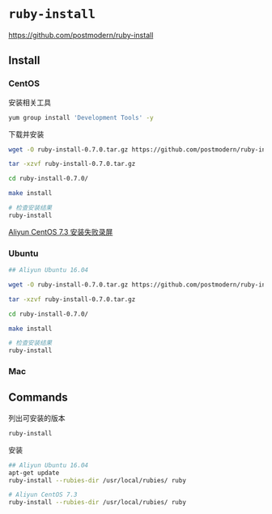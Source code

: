 <!-- #ruby-install -->
# `ruby-install`

<https://github.com/postmodern/ruby-install>

## Install

### CentOS

安装相关工具

```bash
yum group install 'Development Tools' -y
```

下载并安装

```bash
wget -O ruby-install-0.7.0.tar.gz https://github.com/postmodern/ruby-install/archive/v0.7.0.tar.gz

tar -xzvf ruby-install-0.7.0.tar.gz

cd ruby-install-0.7.0/

make install

# 检查安装结果
ruby-install
```

[Aliyun CentOS 7.3 安装失败录屏](https://asciinema.org/a/289407)

### Ubuntu

```bash
## Aliyun Ubuntu 16.04

wget -O ruby-install-0.7.0.tar.gz https://github.com/postmodern/ruby-install/archive/v0.7.0.tar.gz

tar -xzvf ruby-install-0.7.0.tar.gz

cd ruby-install-0.7.0/

make install

# 检查安装结果
ruby-install
```

### Mac

## Commands

列出可安装的版本

```bash
ruby-install
```

安装

```bash
## Aliyun Ubuntu 16.04
apt-get update
ruby-install --rubies-dir /usr/local/rubies/ ruby

# Aliyun CentOS 7.3
ruby-install --rubies-dir /usr/local/rubies/ ruby
```
